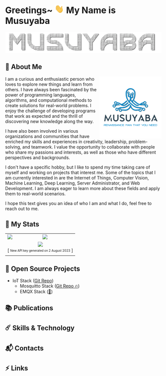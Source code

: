 # Greetings~ <img width="30px" src="documentation/gif/hi.gif"> My Name is Musuyaba

<div align="center">

![Image by https://textanim.com (Musuyaba Animation)](documentation/animation/textanim-Adc02.gif)

</div>

## :octopus: About Me

<img align='right' src='documentation/images/musuyaba-logo.png' width='200"'>

I am a curious and enthusiastic person who loves to explore new things and learn from others. I have always been fascinated by the power of programming languages, algorithms, and computational methods to create solutions for real-world problems. I enjoy the challenge of developing programs that work as expected and the thrill of discovering new knowledge along the way.

I have also been involved in various organizations and communities that have enriched my skills and experiences in creativity, leadership, problem-solving, and teamwork. I value the opportunity to collaborate with people who share my passions and interests, as well as those who have different perspectives and backgrounds.

I don't have a specific hobby, but I like to spend my time taking care of myself and working on projects that interest me. Some of the topics that I am currently interested in are the Internet of Things, Computer Vision, Machine Learning, Deep Learning, Server Administrator, and Web Development. I am always eager to learn more about these fields and apply them to real-world scenarios.

I hope this text gives you an idea of who I am and what I do, feel free to reach out to me.

## :flags: My Stats

<div align="center">

<table>
  <tr>
    <td><img src="https://github-readme-stats.vercel.app/api/top-langs/?username=Musuyaba&layout=compact&theme=aura"></td>
    <td><img height=120px src="https://github.r2v.ch/codewars?user=Musuyaba&stroke=white&theme=nightowl&hide_clan=true">
    </td>
  </tr>
  <tr>
    <td colspan="2" align="center"><img src="https://github-readme-stats.vercel.app/api/wakatime?username=musuyaba&layout=compact&theme=aura">
    <br>[ <sub><sup>New API key generated on 2 August 2023</sup></sub> ]
    </td>
  </tr>
</table>
</div>

## :carousel_horse: Open Source Projects

- IoT Stack ([Git Repo](https://github.com/Musuyaba/iot-stack))
  - Mosquitto Stack ([Git Repo :fire:](https://github.com/Musuyaba/mosquitto-stack))
  - EMQX Stack ([:hammer:](https://github.com/Musuyaba))

## :books: Publications

## :comet: Skills & Technology

## :mailbox_with_mail: Contacts

## :zap: Links
